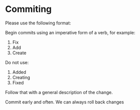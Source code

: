 # Commiting
Please use the following format:

Begin commits using an imperative form of a verb, for example:
1. Fix
2. Add
3. Create

Do not use: 
1. Added
2. Creating
3. Fixed

Follow that with a general description of the change.

Commit early and often. We can always roll back changes

